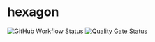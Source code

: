 # hexagon
![GitHub Workflow Status](https://img.shields.io/github/workflow/status/DigitalSmile/hexagon/Java%20CI%20with%20Gradle)
[![Quality Gate Status](https://sonarcloud.io/api/project_badges/measure?project=DigitalSmile_hexagon&metric=alert_status)](https://sonarcloud.io/summary/new_code?id=DigitalSmile_hexagon)
